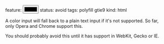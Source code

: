 feature: <input type=color>
status: avoid
tags: polyfill gtie9
kind: html

A color input will fall back to a plain text input if it's not supported. So far, only Opera and Chrome support this.

You should probably avoid this until it has support in WebKit, Gecko or IE.
